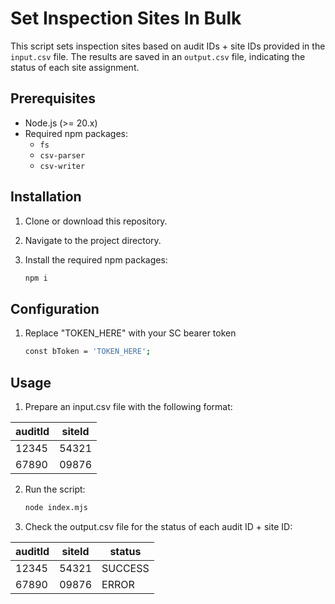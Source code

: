 # Set Inspection Sites In Bulk

This script sets inspection sites based on audit IDs + site IDs provided in the `input.csv` file. The results are saved in an `output.csv` file, indicating the status of each site assignment.

## Prerequisites

- Node.js (>= 20.x)
- Required npm packages:
  - `fs`
  - `csv-parser`
  - `csv-writer`

## Installation

1. Clone or download this repository.
2. Navigate to the project directory.
3. Install the required npm packages:

   ```bash
   npm i

## Configuration

1. Replace "TOKEN_HERE" with your SC bearer token 

    ```bash
    const bToken = 'TOKEN_HERE';


## Usage

1. Prepare an input.csv file with the following format:
    
| auditId | siteId |
|--------|--------|
| 12345  | 54321  |
| 67890  | 09876  |


2. Run the script:

    ```bash
    node index.mjs

3. Check the output.csv file for the status of each audit ID + site ID:

| auditId | siteId | status  |
|--------|--------|---------|
| 12345  | 54321  | SUCCESS |
| 67890  | 09876  | ERROR   |
